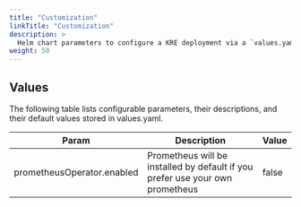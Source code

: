 ```yaml
---
title: "Customization"
linkTitle: "Customization"
description: >
  Helm chart parameters to configure a KRE deployment via a `values.yaml` file or the flag `--set`.
weight: 50
---
```

## Values

The following table lists configurable parameters, their descriptions, and their default values stored in values.yaml.

| Param                      | Description                                                                   | Value |
| -------------------------- | ----------------------------------------------------------------------------- | ----- |
| prometheusOperator.enabled | Prometheus will be installed by default if you prefer use your own prometheus | false |